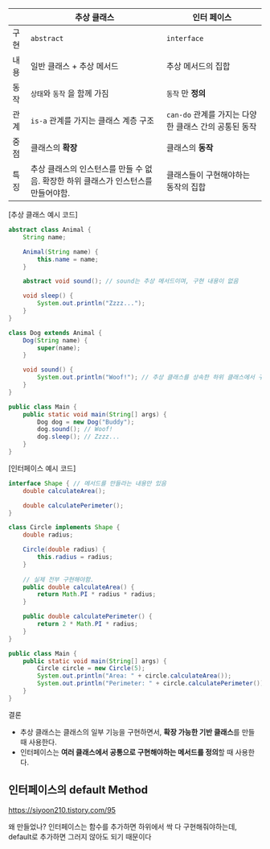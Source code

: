|      | 추상 클래스                                                  | 인터 페이스                                           |
| ---- | ------------------------------------------------------------ | ----------------------------------------------------- |
| 구현 | `abstract`                                                   | `interface`                                           |
| 내용 | 일반 클래스 + 추상 메서드                                    | 추상 메서드의 집합                                    |
| 동작 | `상태`와 `동작` 을 함께 가짐                                 | `동작` 만 **정의**                                    |
| 관계 | `is-a` 관계를 가지는 클래스 계층 구조                        | `can-do` 관계를 가지는 다양한 클래스 간의 공통된 동작 |
| 중점 | 클래스의 **확장**                                            | 클래스의 **동작**                                     |
| 특징 | 추상 클래스의 인스턴스를 만들 수 없음. 확장한 하위 클래스가 인스턴스를 만들어야함. | 클래스들이 구현해야하는 동작의 집합                   |



[추상 클래스 예시 코드]

```java
abstract class Animal {
    String name;

    Animal(String name) {
        this.name = name;
    }

    abstract void sound(); // sound는 추상 메서드이며, 구현 내용이 없음

    void sleep() {
        System.out.println("Zzzz...");
    }
}

class Dog extends Animal {
    Dog(String name) {
        super(name);
    }

    void sound() {
        System.out.println("Woof!"); // 추상 클래스를 상속한 하위 클래스에서 구현
    }
}

public class Main {
    public static void main(String[] args) {
        Dog dog = new Dog("Buddy");
        dog.sound(); // Woof!
        dog.sleep(); // Zzzz...
    }
}

```



[인터페이스 예시 코드]

```java
interface Shape { // 메서드를 만들라는 내용만 있음
    double calculateArea();

    double calculatePerimeter();
}

class Circle implements Shape {
    double radius;

    Circle(double radius) {
        this.radius = radius;
    }
	
    // 실제 전부 구현해야함.
    public double calculateArea() {
        return Math.PI * radius * radius;
    }

    public double calculatePerimeter() {
        return 2 * Math.PI * radius;
    }
}

public class Main {
    public static void main(String[] args) {
        Circle circle = new Circle(5);
        System.out.println("Area: " + circle.calculateArea());
        System.out.println("Perimeter: " + circle.calculatePerimeter());
    }
}

```



결론

- 추상 클래스는 클래스의 일부 기능을 구현하면서, **확장 가능한 기반 클래스**를 만들 때 사용한다.
- 인터페이스는 **여러 클래스에서 공통으로 구현해야하는 메서드를 정의**할 때 사용한다.



## 인터페이스의 default Method

https://siyoon210.tistory.com/95

왜 만들었나? 인터페이스는 함수를 추가하면 하위에서 싹 다 구현해줘야하는데, default로 추가하면 그러지 않아도 되기 때문이다